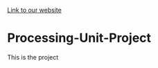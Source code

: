 [Link to our website](https://andrehasgit.github.io/Processing-Unit-Project/ProcessingUnits.html#definition)
# Processing-Unit-Project
This is the project
